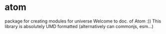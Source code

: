 # atom

package for creating modules for universe
Welcome to doc. of Atom :))
This library is absolutely UMD formatted (alternatively can commonjs, esm...)
